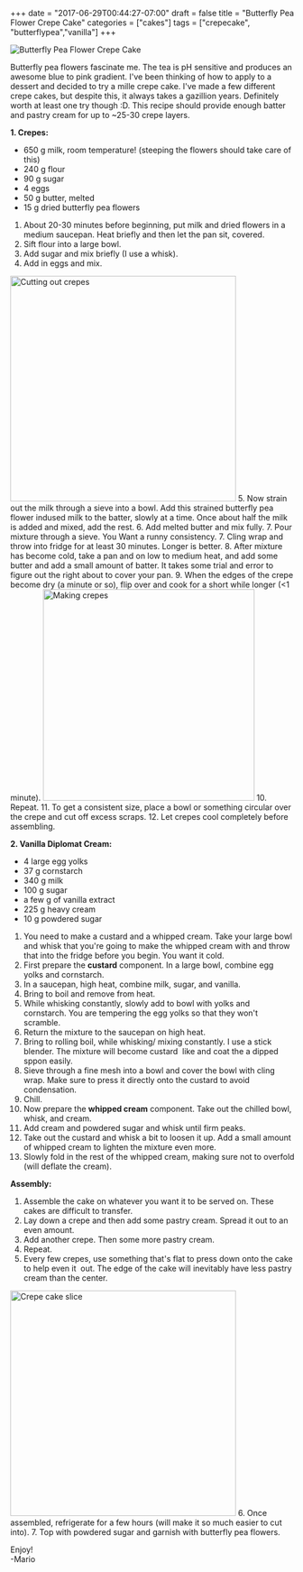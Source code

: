 +++
date = "2017-06-29T00:44:27-07:00"
draft = false
title = "Butterfly Pea Flower Crepe Cake"
categories = ["cakes"]
tags = ["crepecake", "butterflypea","vanilla"]
+++

![Butterfly Pea Flower Crepe Cake](https://farm5.staticflickr.com/4217/35494516691_de4286ecf2_b.jpg)

Butterfly pea flowers fascinate me. The tea is pH sensitive and produces an awesome blue to pink gradient. I've been thinking of how to apply to a dessert and decided to try a mille crepe cake.  I've made a few different crepe cakes, but despite this, it always takes a gazillion years. Definitely worth at least one try though :D. This recipe should provide enough batter and pastry cream for up to ~25-30 crepe layers.

**1. Crepes:**

- 650 g milk, room temperature! (steeping the flowers should take care of this)
- 240 g flour
- 90 g sugar
- 4 eggs
- 50 g butter, melted
- 15 g dried butterfly pea flowers

1. About 20-30 minutes before beginning, put milk and dried flowers in a medium saucepan. Heat briefly and then let the pan sit, covered.
2. Sift flour into a large bowl.
3. Add sugar and mix briefly (I use a whisk).
4. Add in eggs and mix.  
<img src="https://farm5.staticflickr.com/4265/35442070010_ed809cd260_z.jpg" alt="Cutting out crepes" style="width: 400px;"/>
5. Now strain out the milk through a sieve into a bowl. Add this strained butterfly pea flower indused milk to the batter, slowly at a time. Once about half the milk is added and mixed, add the rest.
6. Add melted butter and mix fully.
7. Pour mixture through a sieve. You Want a runny consistency.
7. Cling wrap and throw into fridge for at least 30 minutes. Longer is better.
8. After mixture has become cold, take a pan and on low to medium heat, and add some butter and add a small amount of batter. It takes some trial and error to figure out the right about to cover your pan.
9. When the edges of the crepe become dry (a minute or so), flip over and cook for a short while longer (<1 minute).  
<img src="https://farm5.staticflickr.com/4214/35789990066_e021fe41b3_z.jpg" alt="Making crepes" style="height: 375px;"/>
10. Repeat.
11. To get a consistent size, place a bowl or something circular over the crepe and cut off excess scraps.  
12. Let crepes cool completely before assembling.

**2. Vanilla Diplomat Cream:**

- 4 large egg yolks
- 37 g cornstarch
- 340 g milk
- 100 g sugar
- a few g of vanilla extract 
- 225 g heavy cream
- 10 g powdered sugar

1. You need to make a custard and a whipped cream. Take your large bowl and whisk that you're going to make the whipped cream with and throw that into the fridge before you begin. You want it cold.
2. First prepare the **custard** component. In a large bowl, combine egg yolks and cornstarch.
3. In a saucepan, high heat, combine milk, sugar, and vanilla. 
4. Bring to boil and remove from heat.
5. While whisking constantly, slowly add to bowl with yolks and cornstarch. You are tempering the egg yolks so that they won't scramble.
6. Return the mixture to the saucepan on high heat.
7. Bring to rolling boil, while whisking/ mixing constantly. I use a stick blender. The mixture will become custard  like and coat the a dipped sppon easily.
8. Sieve through a fine mesh into a bowl and cover the bowl with cling wrap. Make sure to press it directly onto the custard to avoid condensation.
9. Chill.
10. Now prepare the **whipped cream** component. Take out the chilled bowl, whisk, and cream. 
11. Add cream and powdered sugar and whisk until firm peaks.
12. Take out the custard and whisk a bit to loosen it up. Add a small amount of whipped cream to lighten the mixture even more.
13. Slowly fold in the rest of the whipped cream, making sure not to overfold (will deflate the cream).

**Assembly:**

1. Assemble the cake on whatever you want it to be served on. These cakes are difficult to transfer.  
2. Lay down a crepe and then add some pastry cream. Spread it out to an even amount.
3. Add another crepe. Then some more pastry cream.
4. Repeat.
5. Every few crepes, use something that's flat to press down onto the cake to help even it 
out. The edge of the cake will inevitably have less pastry cream than the center.  
<img src="https://farm5.staticflickr.com/4284/35624806955_0361c75685_b.jpg" alt="Crepe cake slice" style="width: 400px;"/>
6. Once assembled, refrigerate for a few hours (will make it so much easier to cut into).
7. Top with powdered sugar and garnish with butterfly pea flowers.

Enjoy!  
-Mario  

